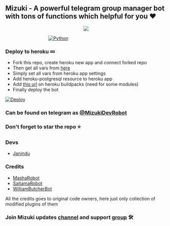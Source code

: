 ## Mizuki - A powerful telegram group manager bot with tons of functions which helpful for you ❤ <br>

<p align="center">
  <img src="https://telegra.ph/file/8dea6246ac55303be89e1.jpg">
</p>

&nbsp;&nbsp;&nbsp;&nbsp;&nbsp;&nbsp;&nbsp;&nbsp;&nbsp;&nbsp;&nbsp;&nbsp;&nbsp;&nbsp;&nbsp;&nbsp;&nbsp;&nbsp;&nbsp;&nbsp;&nbsp;&nbsp;&nbsp;&nbsp;&nbsp;&nbsp;&nbsp;&nbsp;&nbsp;&nbsp;&nbsp;&nbsp;&nbsp;&nbsp;[![Python](http://forthebadge.com/images/badges/made-with-python.svg)](https://python.org)&nbsp;

### Deploy to heroku 💤

- Fork this repo, create heroku new app and connect forked repo
- Then get all vars from [here](https://github.com/ImJanindu/Mizuki/blob/main/vars)
- Simply set all vars from heroku app settings
- Add heroku-postgresql resource to heroku app
- Add [this url](https://github.com/jonathanong/heroku-buildpack-ffmpeg-latest) on heroku buildpacks (need for some modules)
- Finally deploy the bot

[![Deploy](https://www.herokucdn.com/deploy/button.svg)](https://heroku.com/deploy?template=https://github.com/Iamjanindu/Mizuki/tree/master)

### Can be found on telegram as [@MizukiDevRobot](https://t.me/MizukiDevRobot)

### Don't forget to star the repo ⭐

### Devs

- [Janindu](https://t.me/ImJanindu)

### Credits

- [MashaRobot](https://github.com/Mr-Dark-Prince/MashaRoBot)
- [SaitamaRobot](https://github.com/AnimeKaizoku/SaitamaRobot)
- [WilliamButcherBot](https://github.com/thehamkercat/WilliamButcherBot)

All the credits goes to original code owners, here just only collection of modified plugins of them

### Join Mizuki updates [channel](https://t.me/MizukiUpdatesOfficial) and support [group](https://t.me/MizukiSupportOfficial) 🛠


